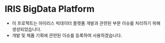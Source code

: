 # IRIS BigData Platform 
- 이 프로젝트는 아이리스 빅데이터 플랫폼 개발과 관련된 부문 이슈를 처리하기 위해 생성되었습니다.
- 개발 및 제품 기획에 관련된 이슈를 등록하여 사용하겠습니다.
